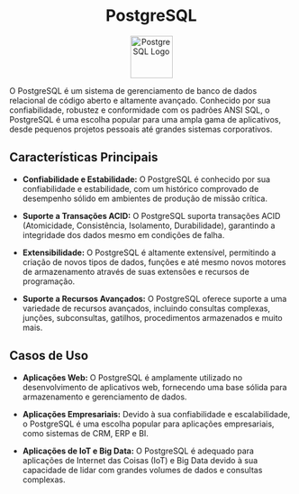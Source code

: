 <div style="text-align:center;">
    <h1>PostgreSQL</h1>
    <a href="https://www.typescriptlang.org/docs/" target="_blank"><img src="https://upload.wikimedia.org/wikipedia/commons/2/29/Postgresql_elephant.svg" alt="PostgreSQL Logo" width="75"></a>
</div>

O PostgreSQL é um sistema de gerenciamento de banco de dados relacional de código aberto e altamente avançado. Conhecido por sua confiabilidade, robustez e conformidade com os padrões ANSI SQL, o PostgreSQL é uma escolha popular para uma ampla gama de aplicativos, desde pequenos projetos pessoais até grandes sistemas corporativos.

## Características Principais

- **Confiabilidade e Estabilidade:** O PostgreSQL é conhecido por sua confiabilidade e estabilidade, com um histórico comprovado de desempenho sólido em ambientes de produção de missão crítica.

- **Suporte a Transações ACID:** O PostgreSQL suporta transações ACID (Atomicidade, Consistência, Isolamento, Durabilidade), garantindo a integridade dos dados mesmo em condições de falha.

- **Extensibilidade:** O PostgreSQL é altamente extensível, permitindo a criação de novos tipos de dados, funções e até mesmo novos motores de armazenamento através de suas extensões e recursos de programação.

- **Suporte a Recursos Avançados:** O PostgreSQL oferece suporte a uma variedade de recursos avançados, incluindo consultas complexas, junções, subconsultas, gatilhos, procedimentos armazenados e muito mais.

## Casos de Uso

- **Aplicações Web:** O PostgreSQL é amplamente utilizado no desenvolvimento de aplicativos web, fornecendo uma base sólida para armazenamento e gerenciamento de dados.

- **Aplicações Empresariais:** Devido à sua confiabilidade e escalabilidade, o PostgreSQL é uma escolha popular para aplicações empresariais, como sistemas de CRM, ERP e BI.

- **Aplicações de IoT e Big Data:** O PostgreSQL é adequado para aplicações de Internet das Coisas (IoT) e Big Data devido à sua capacidade de lidar com grandes volumes de dados e consultas complexas.
